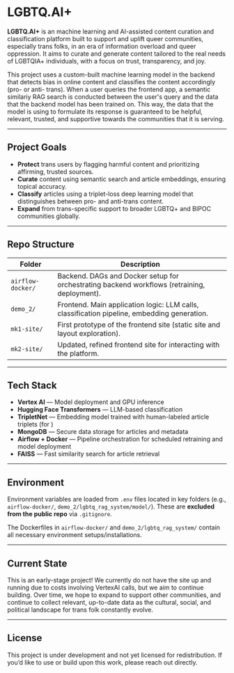 # LGBTQ.AI+

**LGBTQ.AI+** is an machine learning and AI-assisted content curation and classification platform built to support and uplift queer communities, especially trans folks, in an era of information overload and queer oppression. It aims to curate and generate content tailored to the real needs of LGBTQIA+ individuals, with a focus on trust, transparency, and joy.

This project uses a custom-built machine learning model in the backend that detects bias in online content and classifies the content accordingly (pro- or anti- trans). When a user queries the frontend app, a semantic similariy RAG search is conducted between the user's query and the data that the backend model has been trained on. This way, the data that the model is using to formulate its response is guaranteed to be helpful, relevant, trusted, and supportive towards the communities that it is serving.

---

## Project Goals

- **Protect** trans users by flagging harmful content and prioritizing affirming, trusted sources.
- **Curate** content using semantic search and article embeddings, ensuring topical accuracy.
- **Classify** articles using a triplet-loss deep learning model that distinguishes between pro- and anti-trans content.
- **Expand** from trans-specific support to broader LGBTQ+ and BIPOC communities globally.

---

## Repo Structure

| Folder            | Description                                                                 |
|------------------|-----------------------------------------------------------------------------|
| `airflow-docker/` | Backend. DAGs and Docker setup for orchestrating backend workflows (retraining, deployment). |
| `demo_2/`         | Frontend. Main application logic: LLM calls, classification pipeline, embedding generation. |
| `mk1-site/`       | First prototype of the frontend site (static site and layout exploration).       |
| `mk2-site/`       | Updated, refined frontend site for interacting with the platform.                |

---

## Tech Stack

- **Vertex AI** — Model deployment and GPU inference
- **Hugging Face Transformers** — LLM-based classification
- **TripletNet** — Embedding model trained with human-labeled article triplets (for )
- **MongoDB** — Secure data storage for articles and metadata
- **Airflow + Docker** — Pipeline orchestration for scheduled retraining and model deployment
- **FAISS** — Fast similarity search for article retrieval

---

## Environment

Environment variables are loaded from `.env` files located in key folders (e.g., `airflow-docker/`, `demo_2/lgbtq_rag_system/model/`). These are **excluded from the public repo** via `.gitignore`.

The Dockerfiles in `airflow-docker/` and `demo_2/lgbtq_rag_system/` contain all necessary environment setups/installations.

---

## Current State

This is an early-stage project! We currently do not have the site up and running due to costs involving VertexAI calls, but we aim to continue building. Over time, we hope to expand to support other communities, and continue to collect relevant, up-to-date data as the cultural, social, and political landscape for trans folk constantly evolve.

---

## License

This project is under development and not yet licensed for redistribution. If you’d like to use or build upon this work, please reach out directly.